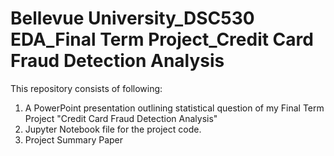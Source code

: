 # Bellevue University_DSC530 EDA_Final Term Project_Credit Card Fraud Detection Analysis
This repository consists of following:
1) A PowerPoint presentation outlining statistical question of my Final Term Project "Credit Card Fraud Detection Analysis"
2) Jupyter Notebook file for the project code.
3) Project Summary Paper
